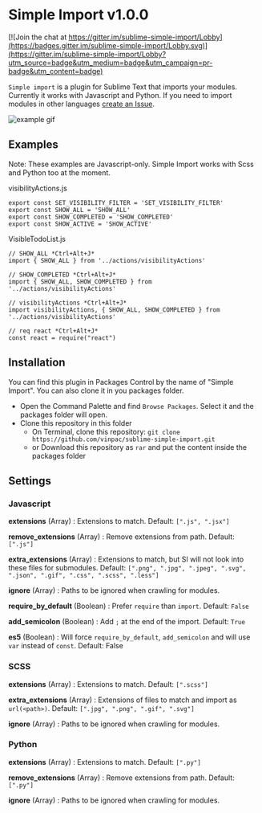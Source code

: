 Simple Import v1.0.0
====================

[![Join the chat at https://gitter.im/sublime-simple-import/Lobby](https://badges.gitter.im/sublime-simple-import/Lobby.svg)](https://gitter.im/sublime-simple-import/Lobby?utm_source=badge&utm_medium=badge&utm_campaign=pr-badge&utm_content=badge)

`Simple import` is a plugin for Sublime Text that imports your modules. Currently it works with Javascript and Python. If you need to import modules in other languages [create an Issue](https://github.com/vinpac/sublime-simple-import/issues).

![example gif](https://raw.githubusercontent.com/vinpac/sublime-simple-import/master/assets/example.gif)


## Examples
Note: These examples are Javascript-only. Simple Import works with Scss and Python too at the moment.

visibilityActions.js
```
export const SET_VISIBILITY_FILTER = 'SET_VISIBILITY_FILTER'
export const SHOW_ALL = 'SHOW_ALL'
export const SHOW_COMPLETED = 'SHOW_COMPLETED'
export const SHOW_ACTIVE = 'SHOW_ACTIVE'
```

VisibleTodoList.js
```
// SHOW_ALL *Ctrl+Alt+J*
import { SHOW_ALL } from '../actions/visibilityActions'

// SHOW_COMPLETED *Ctrl+Alt+J*
import { SHOW_ALL, SHOW_COMPLETED } from '../actions/visibilityActions'

// visibilityActions *Ctrl+Alt+J*
import visibilityActions, { SHOW_ALL, SHOW_COMPLETED } from '../actions/visibilityActions'

// req react *Ctrl+Alt+J*
const react = require("react")
```

Installation
-------------

You can find this plugin in Packages Control by the name of "Simple Import". You can also clone it in you packages folder.

 - Open the Command Palette and find `Browse Packages`.  Select it and the packages folder will open.
 - Clone this repository in this folder
	 - On Terminal, clone this repository: `git clone https://github.com/vinpac/sublime-simple-import.git`
	 - or Download this repository as `rar` and put the content inside the packages folder


Settings
--------

### Javascript

**extensions**  (Array) : Extensions to match. Default: `[".js", ".jsx"]`

**remove_extensions**  (Array) : Remove extensions from path. Default: `[".js"]`

**extra_extensions**  (Array) : Extensions to match, but SI will not look into these files for submodules. Default: `[".png", ".jpg", ".jpeg", ".svg", ".json", ".gif", ".css", ".scss", ".less"]`

**ignore**  (Array) : Paths to be ignored when crawling for modules.

**require_by_default**  (Boolean) : Prefer `require` than `import`. Default: `False`

**add_semicolon**  (Boolean) : Add `;` at the end of the import. Default: `True`

**es5**  (Boolean) : Will force `require_by_default`, `add_semicolon` and will use `var` instead of `const`. Default: False

### SCSS

**extensions**  (Array) : Extensions to match. Default: `[".scss"]`

**extra_extensions**  (Array) : Extensions of files to match and import as `url(<path>)`. Default: `[".jpg", ".png", ".gif", ".svg"]`

**ignore**  (Array) : Paths to be ignored when crawling for modules.

### Python

**extensions**  (Array) : Extensions to match. Default: `[".py"]`

**remove_extensions**  (Array) : Remove extensions from path. Default: `[".py"]`

**ignore**  (Array) : Paths to be ignored when crawling for modules.

